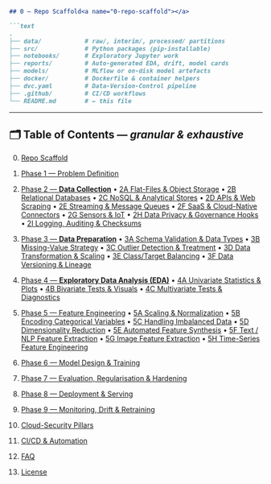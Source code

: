 ````markdown
## 0 — Repo Scaffold<a name="0-repo-scaffold"></a>

```text
.
├── data/            # raw/, interim/, processed/ partitions
├── src/             # Python packages (pip-installable)
├── notebooks/       # Exploratory Jupyter work
├── reports/         # Auto-generated EDA, drift, model cards
├── models/          # MLflow or on-disk model artefacts
├── docker/          # Dockerfile & container helpers
├── dvc.yaml         # Data-Version-Control pipeline
├── .github/         # CI/CD workflows
└── README.md        # ← this file
````

---

## 🗂️ Table of Contents — *granular & exhaustive*

0. [Repo Scaffold](#0-repo-scaffold)

1. [Phase 1 — Problem Definition](#1-phase-1--problem-definition)

2. [Phase 2 — **Data Collection**](src/data_ingest/omni_collector.py)
   • [2A Flat-Files & Object Storage](#2a-flat-files--object-storage)
   • [2B Relational Databases](#2b-relational-databases)
   • [2C NoSQL & Analytical Stores](#2c-nosql--analytical-stores)
   • [2D APIs & Web Scraping](#2d-apis--web-scraping)
   • [2E Streaming & Message Queues](#2e-streaming--message-queues)
   • [2F SaaS & Cloud-Native Connectors](#2f-saas--cloud-native-connectors)
   • [2G Sensors & IoT](#2g-sensors--iot)
   • [2H Data Privacy & Governance Hooks](#2h-data-privacy--governance-hooks)
   • [2I Logging, Auditing & Checksums](#2i-logging-auditing--checksums)

3. [Phase 3 — **Data Preparation**](#3-phase-3--data-preparation)
   • [3A Schema Validation & Data Types](#3a-schema-validation--data-types)
   • [3B Missing-Value Strategy](#3b-missing-value-strategy)
   • [3C Outlier Detection & Treatment](#3c-outlier-detection--treatment)
   • [3D Data Transformation & Scaling](#3d-data-transformation--scaling)
   • [3E Class/Target Balancing](#3e-classtarget-balancing)
   • [3F Data Versioning & Lineage](#3f-data-versioning--lineage)

4. [Phase 4 — **Exploratory Data Analysis (EDA)**](#4-phase-4--exploratory-data-analysis)
   • [4A Univariate Statistics & Plots](#4a-univariate-statistics--plots)
   • [4B Bivariate Tests & Visuals](#4b-bivariate-tests--visuals)
   • [4C Multivariate Tests & Diagnostics](#4c-multivariate-tests--diagnostics)

5. [Phase 5 — Feature Engineering](#5-phase-5--feature-engineering)
   • [5A Scaling & Normalization](#5a-scaling--normalization)
   • [5B Encoding Categorical Variables](#5b-encoding-categorical-variables)
   • [5C Handling Imbalanced Data](#5c-handling-imbalanced-data)
   • [5D Dimensionality Reduction](#5d-dimensionality-reduction)
   • [5E Automated Feature Synthesis](#5e-automated-feature-synthesis)
   • [5F Text / NLP Feature Extraction](#5f-text--nlp-feature-extraction)
   • [5G Image Feature Extraction](#5g-image-feature-extraction)
   • [5H Time-Series Feature Engineering](#5h-time-series-feature-engineering)

6. [Phase 6 — Model Design & Training](#6-phase-6--model-design--training)

7. [Phase 7 — Evaluation, Regularisation & Hardening](#7-phase-7--evaluation-regularisation--hardening)

8. [Phase 8 — Deployment & Serving](#8-phase-8--deployment--serving)

9. [Phase 9 — Monitoring, Drift & Retraining](#9-phase-9--monitoring-drift--retraining)

10. [Cloud-Security Pillars](#10-cloud-security-pillars)

11. [CI/CD & Automation](#11-cicd--automation)

12. [FAQ](#12-faq)

13. [License](#13-license)

```
```
